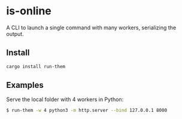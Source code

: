 # is-online

A CLI to launch a single command with many workers, serializing the output.

## Install

```bash
cargo install run-them
```

## Examples

Serve the local folder with 4 workers in Python:

```bash
$ run-them -w 4 python3 -m http.server --bind 127.0.0.1 8000
```
